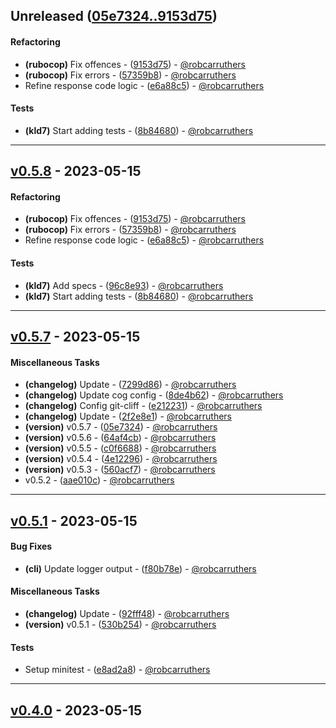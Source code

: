 ## Unreleased ([05e7324..9153d75](https://github.com/robcarruthers/rfbeam/compare/05e7324..9153d75))
#### Refactoring
- **(rubocop)** Fix offences - ([9153d75](https://github.com/robcarruthers/rfbeam/commit/9153d75248fa4b83a1a89bdd67a7286ce7ea4749)) - [@robcarruthers](https://github.com/robcarruthers)
- **(rubocop)** Fix errors - ([57359b8](https://github.com/robcarruthers/rfbeam/commit/57359b85c0f2262fc612b85856f7c90e5c5c6927)) - [@robcarruthers](https://github.com/robcarruthers)
- Refine response code logic - ([e6a88c5](https://github.com/robcarruthers/rfbeam/commit/e6a88c54abe7ccd5bf4b5696a3ac8255417abfd2)) - [@robcarruthers](https://github.com/robcarruthers)
#### Tests
- **(kld7)** Start adding tests - ([8b84680](https://github.com/robcarruthers/rfbeam/commit/8b846801bc65e55ad7092e0d9065287749ffb55b)) - [@robcarruthers](https://github.com/robcarruthers)

- - -
## [v0.5.8](https://github.com/robcarruthers/rfbeam/compare/v0.5.7..v0.5.8) - 2023-05-15
#### Refactoring
- **(rubocop)** Fix offences - ([9153d75](https://github.com/robcarruthers/rfbeam/commit/9153d75248fa4b83a1a89bdd67a7286ce7ea4749)) - [@robcarruthers](https://github.com/robcarruthers)
- **(rubocop)** Fix errors - ([57359b8](https://github.com/robcarruthers/rfbeam/commit/57359b85c0f2262fc612b85856f7c90e5c5c6927)) - [@robcarruthers](https://github.com/robcarruthers)
- Refine response code logic - ([e6a88c5](https://github.com/robcarruthers/rfbeam/commit/e6a88c54abe7ccd5bf4b5696a3ac8255417abfd2)) - [@robcarruthers](https://github.com/robcarruthers)
#### Tests
- **(kld7)** Add specs - ([96c8e93](https://github.com/robcarruthers/rfbeam/commit/96c8e93aae186e7ab14a4bad27efc50d11003c57)) - [@robcarruthers](https://github.com/robcarruthers)
- **(kld7)** Start adding tests - ([8b84680](https://github.com/robcarruthers/rfbeam/commit/8b846801bc65e55ad7092e0d9065287749ffb55b)) - [@robcarruthers](https://github.com/robcarruthers)

- - -


## [v0.5.7](https://github.com/robcarruthers/rfbeam/compare/v0.5.1..v0.5.7) - 2023-05-15
#### Miscellaneous Tasks
- **(changelog)** Update - ([7299d86](https://github.com/robcarruthers/rfbeam/commit/7299d86e4c1948b9f157c8064b5559056a48a162)) - [@robcarruthers](https://github.com/robcarruthers)
- **(changelog)** Update cog config - ([8de4b62](https://github.com/robcarruthers/rfbeam/commit/8de4b62455a3ba2c917149e3586624167156c09f)) - [@robcarruthers](https://github.com/robcarruthers)
- **(changelog)** Config git-cliff - ([e212231](https://github.com/robcarruthers/rfbeam/commit/e212231caa1170a2c2e5d000550bb4623516b865)) - [@robcarruthers](https://github.com/robcarruthers)
- **(changelog)** Update - ([2f2e8e1](https://github.com/robcarruthers/rfbeam/commit/2f2e8e1f577e210bb2e245e38cbaa24203c33a03)) - [@robcarruthers](https://github.com/robcarruthers)
- **(version)** v0.5.7 - ([05e7324](https://github.com/robcarruthers/rfbeam/commit/05e73242fa1c7473aa36465fde50d84850ff5f3a)) - [@robcarruthers](https://github.com/robcarruthers)
- **(version)** v0.5.6 - ([64af4cb](https://github.com/robcarruthers/rfbeam/commit/64af4cbf2b18ead1c42728d9af6a9577211eeb8f)) - [@robcarruthers](https://github.com/robcarruthers)
- **(version)** v0.5.5 - ([c0f6688](https://github.com/robcarruthers/rfbeam/commit/c0f66887decb8444491025390d3a69f593b81631)) - [@robcarruthers](https://github.com/robcarruthers)
- **(version)** v0.5.4 - ([4e12296](https://github.com/robcarruthers/rfbeam/commit/4e12296e994ba07815aaeba4ca119a13223f71c8)) - [@robcarruthers](https://github.com/robcarruthers)
- **(version)** v0.5.3 - ([560acf7](https://github.com/robcarruthers/rfbeam/commit/560acf78d1bc792a94a18de5f649b2a056a438b9)) - [@robcarruthers](https://github.com/robcarruthers)
- v0.5.2 - ([aae010c](https://github.com/robcarruthers/rfbeam/commit/aae010c451f9c9d6cea274fd0dd2216278507f41)) - [@robcarruthers](https://github.com/robcarruthers)

- - -

## [v0.5.1](https://github.com/robcarruthers/rfbeam/compare/v0.4.0..v0.5.1) - 2023-05-15
#### Bug Fixes
- **(cli)** Update logger output - ([f80b78e](https://github.com/robcarruthers/rfbeam/commit/f80b78e289cc737a2ddae33df30414f3c1933beb)) - [@robcarruthers](https://github.com/robcarruthers)
#### Miscellaneous Tasks
- **(changelog)** Update - ([92fff48](https://github.com/robcarruthers/rfbeam/commit/92fff489f58e3c4a1c104fea634d78f72857aea8)) - [@robcarruthers](https://github.com/robcarruthers)
- **(version)** v0.5.1 - ([530b254](https://github.com/robcarruthers/rfbeam/commit/530b254f86477aaf75efebf773b12bf6abfe164a)) - [@robcarruthers](https://github.com/robcarruthers)
#### Tests
- Setup minitest - ([e8ad2a8](https://github.com/robcarruthers/rfbeam/commit/e8ad2a8233ca653bd21871a91b668388bc63416c)) - [@robcarruthers](https://github.com/robcarruthers)

- - -

## [v0.4.0](https://github.com/robcarruthers/rfbeam/compare/87bcfe5bac1f73a5a0ba4445266e828723ee2289..v0.4.0) - 2023-05-15


